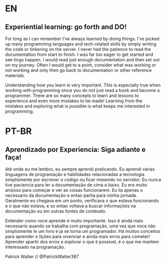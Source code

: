 # EN

## Experiential learning: go forth and DO!

For long as I can remember I've always learned by doing things. I've picked up many programming languages and tech-related skills
by simply writing the code or tinkering on the server. I never had the patience to read the documentation from start to finish. I was far too eager to get started and see tings happen. I would read just enough documentation and then set out on my journey. Often I would get to a point, consider what was working or not working and only then go back to documentation or other reference materials.

Understanding how you learn is very important. This is especially true when working with programming since you do not just read a book and become a programmer. There are so many concepts to learn and lessons to experience and even more mistakes to be made! Learning from the mistakes and exploring what is possible is what keeps me interested in programming.

# PT-BR

## Aprendizado por Experiencia: Siga adiante e faça!

Até onde eu me lembro, eu sempre aprendi praticando. Eu aprendi varias linguagens de programação e habilidades relacionadas a tecnologia simplismente por escrever o codigo ou ficar mexendo no servidor. Eu nunca tive paciencia para ler a documentação de cima a baixo. Eu era muito ansioso para começar e ver as coisas funcionarem. Eu lia apenas o necessario da documentação e entao partia para minha jornada. Geralmente eu chegava em um ponto, verificava o que estava funcionando e o que não estava, e so entao voltava a buscar informações na documentação ou em outras fontes de conteudo. 

Entender como voce aprende é muito importante. Isso é ainda mais necessario quando se trabalha com programação, uma vez que voce não simplismente le um livro e ja se torna um programador. Há muitos conceitos para aprender e lições para vivenciar e ainda mais erros para cometer!
Aprender apartir dos erros e explorar o que é possivel, é o que me mantem interessado na programação.

Patrick Walter // @PatrickWalter387






